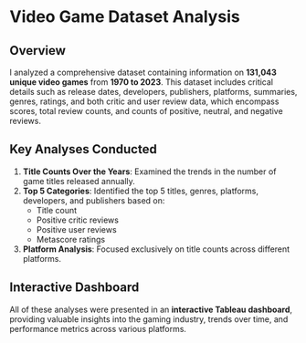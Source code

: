 # Video Game Dataset Analysis

## Overview
I analyzed a comprehensive dataset containing information on **131,043 unique video games** from **1970 to 2023**. This dataset includes critical details such as release dates, developers, publishers, platforms, summaries, genres, ratings, and both critic and user review data, which encompass scores, total review counts, and counts of positive, neutral, and negative reviews.

## Key Analyses Conducted
1. **Title Counts Over the Years**: Examined the trends in the number of game titles released annually.
2. **Top 5 Categories**: Identified the top 5 titles, genres, platforms, developers, and publishers based on:
   - Title count
   - Positive critic reviews
   - Positive user reviews
   - Metascore ratings
3. **Platform Analysis**: Focused exclusively on title counts across different platforms.

## Interactive Dashboard
All of these analyses were presented in an **interactive Tableau dashboard**, providing valuable insights into the gaming industry, trends over time, and performance metrics across various platforms.
